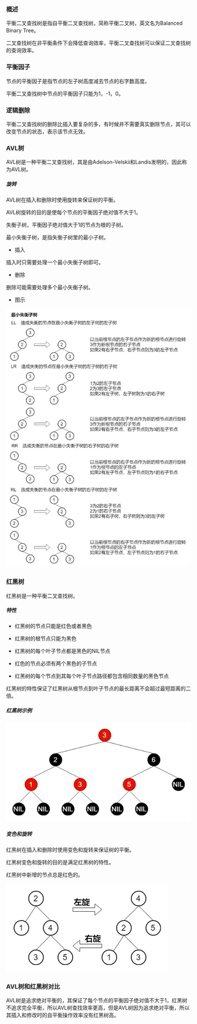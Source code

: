 ### 概述

平衡二叉查找树是指自平衡二叉查找树，简称平衡二叉树，英文名为Balanced Binary Tree。

二叉查找树在非平衡条件下会降低查询效率，平衡二叉查找树可以保证二叉查找树的查询效率。

### 平衡因子

节点的平衡因子是指节点的左子树高度减去节点的右字数高度。

平衡二叉查找树中节点的平衡因子只能为1，-1，0。

### 逻辑删除

平衡二叉查找树的删除比插入要复杂的多，有时候并不需要真实删除节点，其可以改变节点的状态，表示该节点无效。

### AVL树

AVL树是一种平衡二叉查找树，其是由Adelson-Velskii和Landis发明的，因此称为AVL树。

##### 旋转

AVL树在插入和删除时使用旋转来保证树的平衡。

AVL树旋转的目的是使每个节点的平衡因子绝对值不大于1。

失衡子树，平衡因子绝对值大于1的节点为根的子树。

最小失衡子树，是指失衡子树里的最小子树。

* 插入

插入时只需要处理一个最小失衡子树即可。

* 删除

删除可能需要处理多个最小失衡子树。

* 图示

<img src="./数据结构与算法/数据结构/image/AVL树-旋转.png" alt="AVL树-旋转"/>

### 红黑树

红黑树是一种平衡二叉查找树。

##### 特性

* 红黑树的节点只能是红色或者黑色

* 红黑树的根节点只能为黑色

* 红黑树的每个叶子节点都是黑色的NIL节点

* 红色的节点必须有两个黑色的子节点

* 红黑树的每个节点到其每个叶子节点路径都包含相同数量的黑色节点

红黑树的特性保证了红黑树从根节点到叶子节点的最长距离不会超过最短距离的二倍。

##### 红黑树示例

<img src="./数据结构与算法/数据结构/image/红黑树示例.png" alt="红黑树示例"/>

##### 变色和旋转

红黑树在插入和删除时使用变色和旋转来保证树的平衡。

红黑树变色和旋转的目的是满足红黑树的特性。

红黑树中新增的节点总是红色的。

<img src="./数据结构与算法/数据结构/image/红黑树-旋转.png" alt="红黑树-旋转"/>

### AVL树和红黑树对比

AVL树是追求绝对平衡的，其保证了每个节点的平衡因子绝对值不大于1，红黑树不追求完全平衡，所以AVL树查找效率更高，但是AVL树因为追求绝对平衡，所以其插入和修改时的自平衡操作效率没有红黑树高。